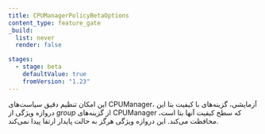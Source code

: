 ```yaml
---
title: CPUManagerPolicyBetaOptions
content_type: feature_gate
_build:
  list: never
  render: false

stages:
  - stage: beta
    defaultValue: true
    fromVersion: "1.23"
---
```

این امکان تنظیم دقیق سیاست‌های CPUManager،
آزمایشی، گزینه‌های با کیفیت بتا
این دروازه ویژگی از *group* از گزینه‌های CPUManager که سطح کیفیت آنها بتا است، محافظت می‌کند.
این دروازه ویژگی هرگز به حالت پایدار ارتقا پیدا نمی‌کند.